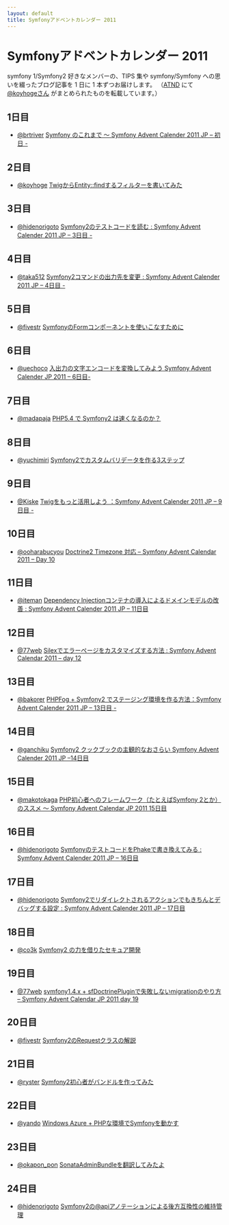 ```yaml
---
layout: default
title: Symfonyアドベントカレンダー 2011
---
```


Symfonyアドベントカレンダー 2011
================================

symfony 1/Symfony2 好きなメンバーの、TIPS 集や symfony/Symfony への思いを綴ったブログ記事を 1 日に 1 本ずつお届けします。
（[ATND](http://atnd.org/events/22378) にて [@koyhogeさん](http://twitter.com/koyhoge) がまとめられたものを転載しています。）
<br />

1日目
-----

  - [@brtriver](http://twitter.com/brtriver) [Symfony のこれまで ～ Symfony Advent Calender 2011 JP – 初日 -](http://d.hatena.ne.jp/brtRiver/20111201/1322696277)

2日目
-----

  - [@koyhoge](http://twitter.com/koyhoge) [TwigからEntity::findするフィルターを書いてみた](http://d.hatena.ne.jp/koyhoge/20111202/entityfilter)

3日目
-----

  - [@hidenorigoto](http://twitter.com/hidenorigoto) [Symfony2のテストコードを読む : Symfony Advent Calender 2011 JP – 3日目 -](http://phpmentors.jp/post/13502105800/symfony2-symfony-advent-calender-2011-jp)

4日目
-----

  - [@taka512](http://twitter.com/taka512) [Symfony2コマンドの出力先を変更 : Symfony Advent Calender 2011 JP – 4日目 -](http://d.hatena.ne.jp/taka512/20111204/1322979986)

5日目
-----

  - [@fivestr](http://twitter.com/fivestr) [SymfonyのFormコンポーネントを使いこなすために](http://fivestar.hatenablog.com/entry/2011/12/06/013145)

6日目
-----

  - [@uechoco](http://twitter.com/uechoco) [入出力の文字エンコードを変換してみよう Symfony Advent Calender JP 2011 – 6日目-](http://labs.uechoco.com/blog/2011/12/symfony2-convert-input-or-output-encoding.html)

7日目
-----

  - [@madapaja](http://twitter.com/madapaja) [PHP5.4 で Symfony2 は速くなるのか？](http://blog.madapaja.net/2011/12/php54-symfony2.html)

8日目
-----

  - [@yuchimiri](http://twitter.com/yuchimiri) [Symfony2でカスタムバリデータを作る3ステップ](http://yuchimiri.hatenablog.com/entry/2011/12/08/235400)

9日目
-----

  - [@Kiske](http://twitter.com/Kiske) [Twigをもっと活用しよう ：Symfony Advent Calender 2011 JP – 9日目 -](http://d.hatena.ne.jp/Kiske/20111209/1323431291)

10日目
------

  - [@ooharabucyou](http://twitter.com/ooharabucyou) [Doctrine2 Timezone 対応 – Symfony Advent Calendar 2011 – Day 10](http://labs.bucyou.net/Sf-2011-10/)

11日目
------

  - [@iteman](http://twitter.com/iteman) [Dependency Injectionコンテナの導入によるドメインモデルの改善 : Symfony Advent Calender 2011 JP – 11日目](http://phpmentors.jp/post/14064804025/dependency-injection-symfony)

12日目
------

  - [@77web](http://twitter.com/77web) [Silexでエラーページをカスタマイズする方法 : Symfony Advent Calendar 2011 – day 12](http://php-sql-gdgd.jugem.jp/?eid=79)

13日目
------

  - [@bakorer](http://twitter.com/bakorer) [PHPFog + Symfony2 でステージング環境を作る方法：Symfony Advent Calender 2011 JP – 13日目 -](http://codenote.net/php/symfony/548.html)

14日目
------

  - [@ganchiku](http://twitter.com/ganchiku) [Symfony2 クックブックの主観的なおさらい Symfony Advent Calender 2011 JP –14日目](http://ganchiku.com/2011/12/symfony2-cookbook-advent-calendar2011.html)

15日目
------

  - [@makotokaga](http://twitter.com/makotokaga) [PHP初心者へのフレームワーク（たとえばSymfony 2とか）のススメ 〜 Symfony Advent Calendar JP 2011 15日目](http://blog.project92.com/2011/12/phpsymfony_2_symfony_advent_ca.html)

16日目
------

  - [@hidenorigoto](http://twitter.com/hidenorigoto) [SymfonyのテストコードをPhakeで書き換えてみる : Symfony Advent Calender 2011 JP – 16日目](http://phpmentors.jp/post/14285853622/symfony-phake-symfony-advent-calender)

17日目
------

  - [@hidenorigoto](http://twitter.com/hidenorigoto) [Symfony2でリダイレクトされるアクションでもきちんとデバッグする設定 : Symfony Advent Calender 2011 JP – 17日目](http://phpmentors.jp/post/14349751433/symfony2-symfony-advent)

18日目
------

  - [@co3k](http://twitter.com/co3k) [Symfony2 の力を借りたセキュア開発](http://co3k.org/blog/22)

19日目
------

  - [@77web](http://twitter.com/77web) [symfony1.4.x + sfDoctrinePluginで失敗しないmigrationのやり方 – Symfony Advent Calendar JP 2011 day 19](http://php-sql-gdgd.jugem.jp/?eid=80)

20日目
------

  - [@fivestr](http://twitter.com/fivestr) [Symfony2のRequestクラスの解説](http://fivestar.hatenablog.com/entry/2011/12/21/013929)

21日目
------

  - [@ryster](http://twitter.com/ryster) [Symfony2初心者がバンドルを作ってみた](http://d.hatena.ne.jp/ryster/20111221/1324477500)

22日目
------

  - [@yando](http://twitter.com/yando) [Windows Azure + PHPな環境でSymfonyを動かす](http://blog.candycane.jp/archives/1131)

23日目
------

  - [@okapon_pon](http://twitter.com/okapon_pon) [SonataAdminBundleを翻訳してみたよ](http://d.hatena.ne.jp/okapon_pon/20111223)

24日目
------

  - [@hidenorigoto](http://twitter.com/hidenorigoto) [Symfony2の@apiアノテーションによる後方互換性の維持管理](http://phpmentors.jp/post/14695139021/symfony2-api)
